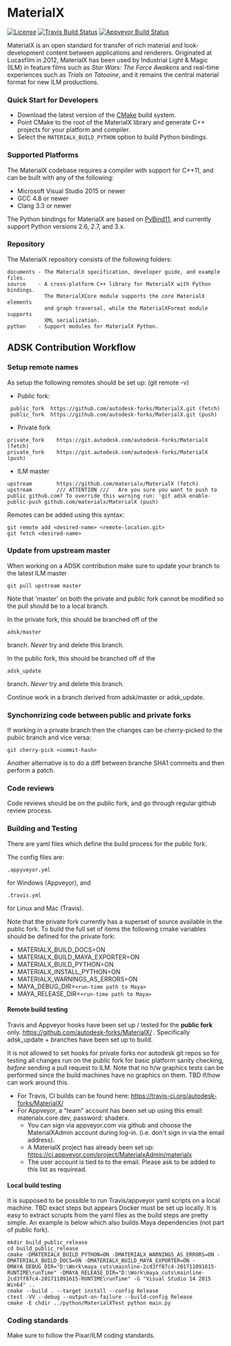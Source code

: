 # MaterialX

[![License](https://img.shields.io/badge/License-Apache%202.0-blue.svg)](https://github.com/materialx/MaterialX/blob/master/LICENSE.txt)
[![Travis Build Status](https://travis-ci.org/materialx/MaterialX.svg?branch=master)](https://travis-ci.org/materialx/MaterialX)
[![Appveyor Build Status](https://ci.appveyor.com/api/projects/status/13103i35tqr8mb81?svg=true)](https://ci.appveyor.com/project/jstone-lucasfilm/materialx)

MaterialX is an open standard for transfer of rich material and look-development content between applications and renderers.  Originated at Lucasfilm in 2012, MaterialX has been used by Industrial Light & Magic (ILM) in feature films such as _Star Wars: The Force Awakens_ and real-time experiences such as _Trials on Tatooine_, and it remains the central material format for new ILM productions.

### Quick Start for Developers

- Download the latest version of the [CMake](https://cmake.org/) build system.
- Point CMake to the root of the MaterialX library and generate C++ projects for your platform and compiler.
- Select the `MATERIALX_BUILD_PYTHON` option to build Python bindings.

### Supported Platforms

The MaterialX codebase requires a compiler with support for C++11, and can be built with any of the following:

- Microsoft Visual Studio 2015 or newer
- GCC 4.8 or newer
- Clang 3.3 or newer

The Python bindings for MaterialX are based on [PyBind11](https://github.com/pybind/pybind11), and currently support Python versions 2.6, 2.7, and 3.x.

### Repository

The MaterialX repository consists of the following folders:

    documents - The MaterialX specification, developer guide, and example files.
    source    - A cross-platform C++ library for MaterialX with Python bindings.
                The MaterialXCore module supports the core MaterialX elements
                and graph traversal, while the MaterialXFormat module supports
                XML serialization.
    python    - Support modules for MaterialX Python.

## ADSK Contribution Workflow

### Setup remote names
As setup the following remotes should be set up: (git remote -v)

- Public fork:
```
 public_fork  https://github.com/autodesk-forks/MaterialX.git (fetch)
 public_fork  https://github.com/autodesk-forks/MaterialX.git (push)
```

- Private fork
```
private_fork    https://git.autodesk.com/autodesk-forks/MaterialX (fetch)
private_fork    https://git.autodesk.com/autodesk-forks/MaterialX (push)
```

- ILM master
```
upstream        https://github.com/materialx/MaterialX (fetch)
upstream        /// ATTENTION ///   Are you sure you want to push to public github.com? To override this warning run: 'git adsk enable-public-push github.com/materialx/MaterialX (push)
```

Remotes can be added using this syntax:
```
git remote add <desired-name> <remote-location.git>
git fetch <desired-name>
```

### Update from upstream master
When working on a ADSK contribution make sure to update your branch to the latest ILM master
```
git pull upstream master
```

Note that 'master' on both the private and public fork cannot be modified so the pull should be to a local branch.

In the private fork, this should be branched off of the
```
adsk/master
```
branch. *Never* try and delete this branch.

In the public fork, this should be branched off of the 
```
adsk_update
```
branch. *Never* try and delete this branch.

Continue work in a branch derived from adsk/master or adsk_update. 

### Synchonrizing code between public and private forks
If working in a private branch then the changes can be cherry-picked to the pubiic branch and vice versa:
```
git cherry-pick <commit-hash>
```
Another alternative is to do a diff between branche SHA1 commeits and then perform a patch.

### Code reviews
Code reviews should be on the public fork, and go through regular github review process.

### Building and Testing
There are yaml files which define the build process for the public fork.

The config files are:
```
.appyveyor.yml 
```
for Windows (Appveyor), and 
```
.travis.yml 
```
for Linux and Mac (Travis). 

Note that the private fork currently has a superset of
source available in the public fork. To build the full set of items the following cmake variables should be defined
for the private fork:
* MATERIALX_BUILD_DOCS=ON
* MATERIALX_BUILD_MAYA_EXPORTER=ON
* MATERIALX_BUILD_PYTHON=ON
* MATERIALX_INSTALL_PYTHON=ON
* MATERIALX_WARNINGS_AS_ERRORS=ON
* MAYA_DEBUG_DIR=```<run-time path to Maya>```
* MAYA_RELEASE_DIR=```<run-time path to Maya>```

#### Remote build testing

Travis and Appveyor hooks have been set up / tested for the **public fork** only. https://github.com/autodesk-forks/MaterialX/ .
Specifically adsk_update + branches have been set up to build.

It is not allowed to set hooks for private forks nor autodesk git repos so for testing all changes run on the public fork for basic platform sanity checking, *before* sending a pull request to ILM. Note that no h/w graphics tests can be performed since the build machines have no graphics on them. TBD if/how can work around this.

* For Travis, CI builds can be found here: https://travis-ci.org/autodesk-forks/MaterialX/
* For Appveyor, a "team" account has been set up using this email: materialx.core.dev, password: shaderx.
    * You can sign via appveyor.com via github and choose the MaterialXAdmin account during log-in. (i.e. don't sign in
    via the email address).
    * A MaterialX project has already been set up: https://ci.appveyor.com/project/MaterialxAdmin/materialx
    * The user account is tied to to the email. Please ask to be added to this list as requiread. 

#### Local build testing

It is supposed to be possible to run Travis/appveyor yaml scripts on a local machine. TBD exact steps but appears Docker
must be set up locally. It is easy to extract scrupts from the yaml files as the build steps are pretty simple. An
example is below which also builds Maya dependencies (not part of public fork).
```
mkdir build_public_release
cd build_public_release
cmake -DMATERIALX_BUILD_PYTHON=ON -DMATERIALX_WARNINGS_AS_ERRORS=ON -DMATERIALX_BUILD_DOCS=ON -DMATERIALX_BUILD_MAYA_EXPORTER=ON -DMAYA_DEBUG_DIR="D:\Work\maya_cuts\mainline-2cd3ff87c4-201711091615-RUNTIME\runTime" -DMAYA_RELEASE_DIR="D:\Work\maya_cuts\mainline-2cd3ff87c4-201711091615-RUNTIME\runTime" -G "Visual Studio 14 2015 Win64" ..
cmake --build . --target install --config Release
ctest -VV --debug --output-on-failure --build-config Release
cmake -E chdir ../python/MaterialXTest python main.py
```

### Coding standards
Make sure to follow the Pixar/ILM coding standards.
